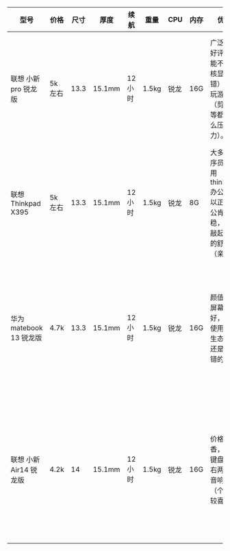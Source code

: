 |型号|价格|尺寸|厚度|续航|重量|CPU|内存|优点|缺点|链接|
|----|----|----|----|----|----|----|----|----|----|----|
|联想 小新pro 锐龙版|5k左右|13.3|15.1mm|12小时|1.5kg|锐龙|16G|广泛散热好评，性能不错，核显（不错）可以玩游戏（剪视频等都没什么压力）。|usb接口少（1个），有测评说屏幕颜色偏暖色|https://item.jd.com/100013291032.html|
|联想 Thinkpad X395|5k左右|13.3|15.1mm|12小时|1.5kg|锐龙|8G|大多数程序员都是用thinkpad办公，所以正常办公肯定很稳，键盘敲起是真的舒服（亲测）|价格和硬件比起来稍贵|https://item.jd.com/100007317132.html|
|华为 matebook 13 锐龙版|4.7k|13.3|15.1mm|12小时|1.5kg|锐龙|16G|颜值高，屏幕效果好，如果使用华为生态的话还是很不错的|个人感觉华为东西普遍偏贵一丢丢，感觉比起来小新最香|https://item.jd.com/100011045982.html|
|联想 小新Air14 锐龙版|4.2k|14|15.1mm|12小时|1.5kg|锐龙|16G|价格比较香，背光键盘，左右两侧有音响孔（个人比较喜欢）|测评说高负载下键盘会烫（打游戏之类的，因为是金属机身）|https://item.jd.com/41343792873.html|
